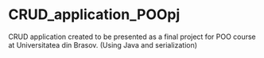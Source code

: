 # CRUD_application_POOpj
CRUD application created to be presented as a final project for POO course at Universitatea din Brasov. (Using Java and serialization)
